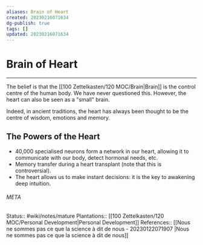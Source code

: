 ```yaml
---
aliases: Brain of Heart
created: 20230216071634
dg-publish: true
tags: []
updated: 20230216071634
---
```

# Brain of Heart
---
The belief is that the [[100 Zettelkasten/120 MOC/Brain\|Brain]] is the control centre of the human body. We have never questioned this. However, the heart can also be seen as a "small" brain.

Indeed, in ancient traditions, the heart has always been thought to be the centre of wisdom, emotions and memory.


## The Powers of the Heart
- 40,000 specialised neurons form a network in our heart, allowing it to communicate with our body, detect hormonal needs, etc.
- Memory transfer during a heart transplant (note that this is controversial).
- The heart allows us to make instant decisions: it is the key to awakening deep intuition.




###### META
Status:: #wiki/notes/mature 
Plantations:: [[100 Zettelkasten/120 MOC/Personal Development\|Personal Development]]
References:: [[Nous ne sommes pas ce que la science à dit de nous - 20230122071907 \|Nous ne sommes pas ce que la science à dit de nous]]

